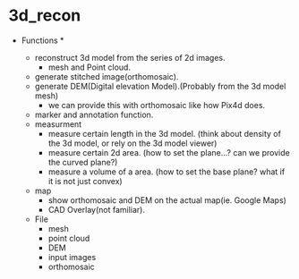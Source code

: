 # 3d_recon

* Functions *

  - reconstruct 3d model from the series of 2d images.
    + mesh and Point cloud.
  - generate stitched image(orthomosaic).  
  - generate DEM(Digital elevation Model).(Probably from the 3d model mesh)
    + we can provide this with orthomosaic like how Pix4d does.
  - marker and annotation function.
  - measurment
    + measure certain length in the 3d model. (think about density of the 3d model, or rely on the 3d model viewer)
    + measure certain 2d area. (how to set the plane...? can we provide the curved plane?)
    + measure a volume of a area. (how to set the base plane? what if it is not just convex)
  - map
    + show orthomosaic and DEM on the actual map(ie. Google Maps)
    + CAD Overlay(not familiar).
  - File
    + mesh
    + point cloud
    + DEM
    + input images
    + orthomosaic  
